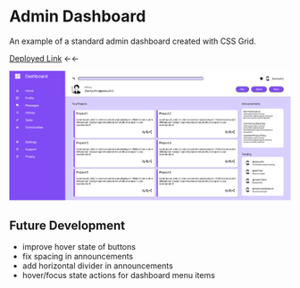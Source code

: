 # Admin Dashboard

An example of a standard admin dashboard created with CSS Grid.

[Deployed Link](https://alexgeis.github.io/admin-dashboard/) &larr;&larr;

![Admin Dashboard Screenshot](./assets/logos/admin-dashboard-screenshot.png)

## Future Development

- improve hover state of buttons
- fix spacing in announcements
- add horizontal divider in announcements
- hover/focus state actions for dashboard menu items
